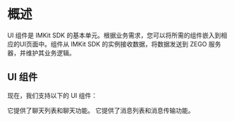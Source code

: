 # 概述

UI 组件是 IMKit SDK 的基本单元。根据业务需求，您可以将所需的组件嵌入到相应的UI页面中。组件从 IMKit SDK 的实例接收数据，将数据发送到 ZEGO 服务器，并维护其业务逻辑。

## UI 组件 

现在，我们支持以下的 UI 组件：

<CardGroup cols={2}>
  
  <Card title="会话组件" href="/in-app-chat-kit-ios/03-ui-components/conversation-component">
    它提供了聊天列表和聊天功能。
  </Card>

  <Card title="消息组件" href="/in-app-chat-kit-ios/03-ui-components/message-component">
    它提供了消息列表和消息传输功能。
  </Card>

</CardGroup>
